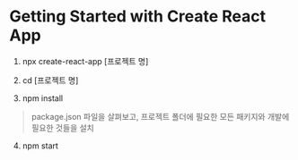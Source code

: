 # Getting Started with Create React App

1. npx create-react-app [프로젝트 명]

2. cd [프로젝트 명]

3. npm install
> package.json 파일을 살펴보고, 프로젝트 폴더에 필요한 모든 패키지와 개발에 필요한 것들을 설치

4. npm start